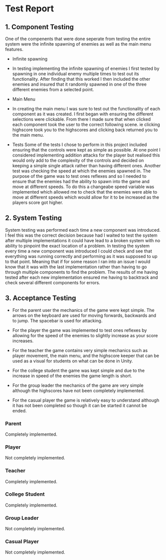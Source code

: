 # Test Report

## 1. Component Testing
One of the compenents that were done seperate from testing the entire system were the infinite spawning of enemies as well as the main menu features. 
* Infinite spawning
 - In testing implementing the infinite spawning of enemies I first tested by spawning in one individual enemy multiple times to test out its functionality. After finding that this worked I then included the other enemies and insured that it randomly spawned in one of the three different enemies from a selected point. 

* Main Menu
 - In creating the main menu I was sure to test out the functionality of each component as it was created. I first began with ensuring the different selections were clickable. From there I made sure that when clicked each component took the user to the correct following scene. ie clicking highscore took you to the highscores and clicking back returned you to the main menu. 
 
* Tests
Some of the tests I chose to perform in this project included ensuring that the controls were kept as simple as possible. At one point I considered implementing addition attacks for the player but realised this would only add to the complexity of the controls and decided on keeping a simple single attack rather than having different ones. Another test was checking the speed at which the enemies spawned in. The purpose of the game was to test ones reflexes and so I needed to ensure that the enemies had the ability to spawn into the game and move at different speeds. To do this a changeabe speed variable was implemented which allowed me to check that the enemies were able to move at different speeds which would allow for it to be increased as the players score got higher.

## 2. System Testing
System testing was performed each time a new component was introduced. I feel this was the correct decision because had I waited to test the system after multiple implementations it could have lead to a broken system with no ability to pinpoint the exact location of a problem. In testing the system every time a new component was introduced I could check and see that everything was running correctly and performing as it was supposed to up to that point. Meaning that if for some reason I ran into an issue I would know that it was with the last implementation rather than having to go through multiple components to find the problem. The results of me having tested after each new implementation ensured me having to backtrack and check several different components for errors.

## 3. Acceptance Testing
* For the parent user the mechanics of the game were kept simple. The arrows on the keyboard are used for moving forwards, backwards and to jump. The spacebar is used for attacking. 

* For the player the game was implemented to test ones reflexes by allowing for the speed of the enemies to slightly increase as your score increases.

* For the teacher the game contains very simple mechanics such as player movement, the main menu, and the highscore keeper that can be used as a visual for students on what can be done in Unity. 

* For the college student the game was kept simple and due to the increase in speed of the enemies the game length is short. 

* For the group leader the mechanics of the game are very simple although the highscores have not been completely implemented. 

* For the casual player the game is relatively easy to understand although it has not been completed so though it can be started it cannot be ended. 

### Parent
Completely implemented. 

### Player
Not completely implemented. 

### Teacher
Completely implemented.

### College Student
Completely implemented.

### Group Leader
Not completely implemented.

### Casual Player
Not completely implemented.
